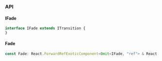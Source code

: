

### API

#### IFade

```ts
interface IFade extends ITransition {
}
```

#### Fade

```ts
const Fade: React.ForwardRefExoticComponent<Omit<IFade, "ref"> & React.RefAttributes<unknown>>;
```

